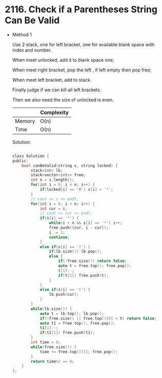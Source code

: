 # 2116. Check if a Parentheses String Can Be Valid
- Method 1

    Use 2 stack, one for left bracket, one for available blank space with index and number.

    When meet unlocked, add it to blank space one;
    
    When meet right bracket, pop the left , if left empty then pop free;

    When meet left bracket, add to stack.

    Finally judge if we can kill all left brackets. 

    Then we also need the size of unlocked is even.

    | |   Complexity  |
    | ----------- | ----------- | 
    |  Memory     | O(n) | 
    |      Time       |  O(n) | 


    Solution:

    ``` h

    class Solution {
    public:
        bool canBeValid(string s, string locked) {
            stack<int> lb;
            stack<vector<int>> free;
            int n = s.length();
            for(int i = 0; i < n; i++) {
                if(locked[i] == '0') s[i] = '*';
            }
            // cout << s << endl;
            for(int i = 0; i < n; i++) {
                int cur = i;
                // cout << cur << endl;
                if(s[i] == '*') {
                    while(i < n && s[i] == '*') i++;
                    free.push({cur, i - cur});
                    i -= 1;
                    continue;
                }
                else if(s[i] == ')') {
                    if(lb.size()) lb.pop();
                    else {
                        if(!free.size()) return false;
                        auto t = free.top(); free.pop();
                        t[1]--;
                        if(t[1]) free.push(t);
                    }
                }
                else if(s[i] == '(') {
                    lb.push(cur);
                }
            }
            while(lb.size()) {
                auto t = lb.top(); lb.pop();
                if(!free.size() || free.top()[0] < t) return false;
                auto t1 = free.top(); free.pop();
                t1[1]--;
                if(t1[1]) free.push(t1);
            }
            int time = 0;
            while(free.size()) {
                time += free.top()[1]; free.pop();
            }
            return time%2 == 0;
        }
    };

    ```

<!-- - Method 2

    This is another method.

    | |   Complexity  |
    | ----------- | ----------- | 
    |  Memory     | O(n) | 
    |      Time       |  O(n) | 


    Solution:

    ``` h



    ```

- Additional Knowledge:
       
    Here are some additional knowledge.



<br> -->